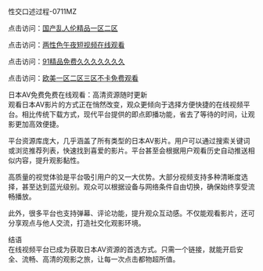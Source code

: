 性交口述过程-0711MZ

点击访问：<a href="https://heiliaowzu4ur.pages.dev">国产乱人伦精品一区二区</a>

点击访问：<a href="https://heiliaozj3tjd.pages.dev">两性色午夜短视频在线观看</a>

点击访问：<a href="https://heiliaoxwd5i8.pages.dev">91精品免费久久久久久久久</a>

点击访问：<a href="https://heiliaoxqkkct.pages.dev">欧美一区二区三区不卡免费观看</a>

日本AV免费免费在线观看：高清资源随时更新  
观看日本AV影片的方式正在悄然改变，观众更倾向于选择方便快捷的在线视频平台。相比传统下载方式，现代平台提供的即点即播功能，省去了等待的时间，让观影更加高效便捷。

平台资源库庞大，几乎涵盖了所有类型的日本AV影片。用户可以通过搜索关键词或浏览推荐列表，快速找到喜爱的影片。平台甚至会根据用户观看历史自动推送相似内容，提升观影黏性。

高质量的视觉体验是平台吸引用户的又一大优势。大部分视频支持多种清晰度选择，甚至达到蓝光级别。观众可以根据设备与网络条件自由切换，确保始终享受流畅播放。

此外，很多平台也支持弹幕、评论功能，提升观众互动感。不仅能观看影片，还可分享观点与他人交流，打造社交化观影环境。

结语  
在线视频平台已成为获取日本AV资源的首选方式。只需一个链接，就能开启安全、流畅、高清的观影之旅，让每一次点击都物超所值。

<span style="display:none;">[Canonical link](https://github.com/sisi40444/abcav05 )</span>
